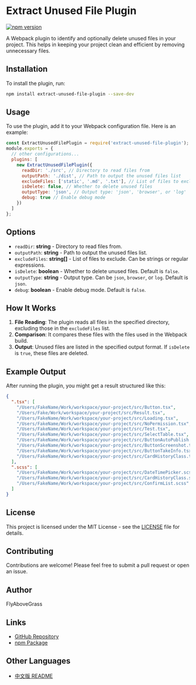 # Extract Unused File Plugin

[![npm version](https://badge.fury.io/js/extract-unused-file-plugin.svg)](https://badge.fury.io/js/extract-unused-file-plugin)

A Webpack plugin to identify and optionally delete unused files in your project. This helps in keeping your project clean and efficient by removing unnecessary files.

## Installation

To install the plugin, run:

``` bash
npm install extract-unused-file-plugin --save-dev
```
## Usage

To use the plugin, add it to your Webpack configuration file. Here is an example:
```javascript
const ExtractUnusedFilePlugin = require('extract-unused-file-plugin');
module.exports = {
  // other configurations...
  plugins: [
    new ExtractUnusedFilePlugin({
      readDir: './src', // Directory to read files from
      outputPath: './dist', // Path to output the unused files list
      excludeFiles: ['static', '.md', '.txt'], // List of files to exclude
      isDelete: false, // Whether to delete unused files
      outputType: 'json', // Output type: 'json', 'browser', or 'log'
      debug: true // Enable debug mode
    })
  ]
};
```

## Options

- `readDir`: **string** - Directory to read files from.
- `outputPath`: **string** - Path to output the unused files list.
- `excludeFiles`: **string[]** - List of files to exclude. Can be strings or regular expressions.
- `isDelete`: **boolean** - Whether to delete unused files. Default is `false`.
- `outputType`: **string** - Output type. Can be `json`, `browser`, or `log`. Default is `json`.
- `debug`: **boolean** - Enable debug mode. Default is `false`.

## How It Works

1. **File Reading**: The plugin reads all files in the specified directory, excluding those in the `excludeFiles` list.
2. **Comparison**: It compares these files with the files used in the Webpack build.
3. **Output**: Unused files are listed in the specified output format. If `isDelete` is `true`, these files are deleted.

## Example Output

After running the plugin, you might get a result structured like this:

```json
{
  ".tsx": [
    "/Users/FakeName/Work/workspace/your-project/src/Button.tsx",
    "/Users/Fake/Work/workspace/your-project/src/Result.tsx",
    "/Users/FakeName/Work/workspace/your-project/src/Loading.tsx",
    "/Users/FakeName/Work/workspace/your-project/src/NoPermission.tsx",
    "/Users/FakeName/Work/workspace/your-project/src/Test.tsx",
    "/Users/FakeName/Work/workspace/your-project/src/SelectTable.tsx",
    "/Users/FakeName/Work/workspace/your-project/src/ButtonAutoPublish.tsx",
    "/Users/FakeName/Work/workspace/your-project/src/ButtonScreenshot.tsx",
    "/Users/FakeName/Work/workspace/your-project/src/ButtonTakeInfo.tsx",
    "/Users/FakeName/Work/workspace/your-project/src/CardHistoryClass.tsx"
  ],
  ".scss": [
    "/Users/FakeName/Work/workspace/your-project/src/DateTimePicker.scss",
    "/Users/FakeName/Work/workspace/your-project/src/CardHistoryClass.scss",
    "/Users/FakeName/Work/workspace/your-project/src/ConfirmList.scss"
  ]
}
```

## License

This project is licensed under the MIT License - see the [LICENSE](LICENSE) file for details.

## Contributing

Contributions are welcome! Please feel free to submit a pull request or open an issue.

## Author

FlyAboveGrass

## Links

- [GitHub Repository](https://github.com/FlyAboveGrass/ExtractUnusedFilePlugin)
- [npm Package](https://www.npmjs.com/package/extract-unused-file-plugin)

## Other Languages

- [中文版 README](README.zh.md)
